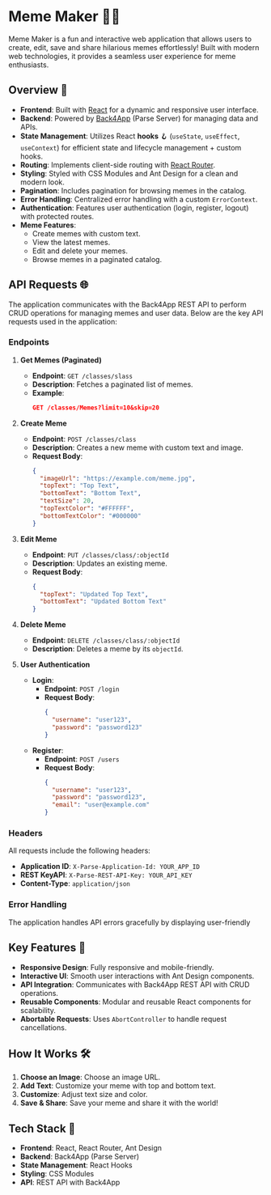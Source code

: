 # Meme Maker 🎨🧬

Meme Maker is a fun and interactive web application that allows users to create, edit, save  and share hilarious memes effortlessly! Built with modern web technologies, it provides a seamless user experience for meme enthusiasts.

## Overview 🌟

- **Frontend**: Built with [React](https://reactjs.org/) for a dynamic and responsive user interface.
- **Backend**: Powered by [Back4App](https://www.back4app.com/) (Parse Server) for managing data and APIs.
- **State Management**: Utilizes React **hooks** 🪝 (`useState`, `useEffect`, `useContext`) for efficient state and lifecycle management + custom hooks.
- **Routing**: Implements client-side routing with [React Router](https://reactrouter.com/).
- **Styling**: Styled with CSS Modules and Ant Design for a clean and modern look.
- **Pagination**: Includes pagination for browsing memes in the catalog.
- **Error Handling**: Centralized error handling with a custom `ErrorContext`.
- **Authentication**: Features user authentication (login, register, logout) with protected routes.
- **Meme Features**:
  - Create memes with custom text.
  - View the latest memes.
  - Edit and delete your memes.
  - Browse memes in a paginated catalog.

## API Requests 🌐

The application communicates with the Back4App REST API to perform CRUD operations for managing memes and user data. Below are the key API requests used in the application:

### Endpoints

1. **Get Memes (Paginated)**
   - **Endpoint**: `GET /classes/slass`
   - **Description**: Fetches a paginated list of memes.
   - **Example**:
     ```json
     GET /classes/Memes?limit=10&skip=20
     ```

2. **Create Meme**
   - **Endpoint**: `POST /classes/class`
   - **Description**: Creates a new meme with custom text and image.
   - **Request Body**:
     ```json
     {
       "imageUrl": "https://example.com/meme.jpg",
       "topText": "Top Text",
       "bottomText": "Bottom Text",
       "textSize": 20,
       "topTextColor": "#FFFFFF",
       "bottomTextColor": "#000000"
     }
     ```

3. **Edit Meme**
   - **Endpoint**: `PUT /classes/class/:objectId`
   - **Description**: Updates an existing meme.
   - **Request Body**:
     ```json
     {
       "topText": "Updated Top Text",
       "bottomText": "Updated Bottom Text"
     }
     ```

4. **Delete Meme**
   - **Endpoint**: `DELETE /classes/class/:objectId`
   - **Description**: Deletes a meme by its `objectId`.

5. **User Authentication**
   - **Login**:
     - **Endpoint**: `POST /login`
     - **Request Body**:
       ```json
       {
         "username": "user123",
         "password": "password123"
       }
       ```
   - **Register**:
     - **Endpoint**: `POST /users`
     - **Request Body**:
       ```json
       {
         "username": "user123",
         "password": "password123",
         "email": "user@example.com"
       }
       ```

### Headers

All requests include the following headers:
- **Application ID**: `X-Parse-Application-Id: YOUR_APP_ID`
- **REST  KeyAPI**: `X-Parse-REST-API-Key: YOUR_API_KEY`
- **Content-Type**: `application/json`

### Error Handling

The application handles API errors gracefully by displaying user-friendly

## Key Features 🚀

- **Responsive Design**: Fully responsive and mobile-friendly.
- **Interactive UI**: Smooth user interactions with Ant Design components.
- **API Integration**: Communicates with Back4App REST API with CRUD operations.
- **Reusable Components**: Modular and reusable React components for scalability.
- **Abortable Requests**: Uses `AbortController` to handle request cancellations.

## How It Works 🛠️

1. **Choose an Image**: Choose an image URL.
2. **Add Text**: Customize your meme with top and bottom text.
3. **Customize**: Adjust text size and color.
4. **Save & Share**: Save your meme and share it with the world!

## Tech Stack 🧰

- **Frontend**: React, React Router, Ant Design
- **Backend**: Back4App (Parse Server)
- **State Management**: React Hooks
- **Styling**: CSS Modules
- **API**: REST API with Back4App
